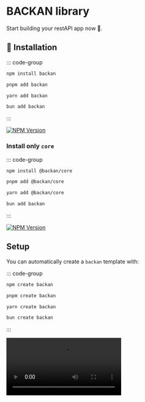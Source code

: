 # BACKAN library

Start building your restAPI app now 🌈.

## 🔑 Installation

::: code-group

```bash [npm]
npm install backan
```

```bash [pnpm]
pnpm add backan
```

```bash [yarn]
yarn add backan
```

```bash [bun]
bun add backan
```

:::

[![NPM Version](https://img.shields.io/npm/v/backan?style=for-the-badge&color=yellow)](https://www.npmjs.com/package/backan)

### Install only `core`

::: code-group

```bash [npm]
npm install @backan/core
```

```bash [pnpm]
pnpm add @backan/core
```

```bash [yarn]
yarn add @backan/core
```

```bash [bun]
bun add backan
```

:::

[![NPM Version](https://img.shields.io/npm/v/%40backan%2Fcore?style=for-the-badge&color=yellow)](https://www.npmjs.com/package/@backan/core)

## Setup

You can automatically create a `backan` template with:

::: code-group

```bash [npm]
npm create backan
```

```bash [pnpm]
pnpm create backan
```

```bash [yarn]
yarn create backan
```

```bash [bun]
bun create backan
```

:::

<video src="/backan-create.webm" controls/>

[Read more](../create/index.md)

## Create `App` instace

[Read more](./app.md)

## Create `Route`

[Read more](./route.md)

## Add `Endpoints`

- [GET](./get.md)
- [POST](./post.md)
- [STREAM](./stream.md)

